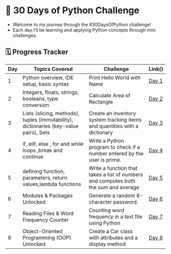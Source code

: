 # 🚀 30 Days of Python Challenge

- Welcome to my journey through the #30DaysOfPython challenge! 
- Each day I’ll be learning and applying Python concepts through mini challenges.

## 🗓️ Progress Tracker

| Day | Topics Covered | Challenge | Link() |
|-----|----------------|-----------|------|
| 1   | Python overview, IDE setup, basic syntax | Print Hello World with Name | [Day 1](https://github.com/krushna-nayak30101/30-Days-Python-Challenge/tree/main/Day%2001) |
| 2   | Integers, floats, strings, booleans, type conversion |  Calculate Area of Rectangle | [Day 2](https://github.com/krushna-nayak30101/30-Days-Python-Challenge/tree/main/Day%2002) |
| 3   | Lists (slicing, methods), tuples (immutability), dictionaries (key-value pairs), Sets | Create an inventory system tracking items and quantities with a dictionary | [Day 3](https://github.com/krushna-nayak30101/30-Days-Python-Challenge/tree/main/Day%2003) |
| 4   |  if, elif, else , for and while loops ,break and continue  | Write a Python program to check if a number entered by the user is prime. | [Day 4](https://github.com/krushna-nayak30101/30-Days-Python-Challenge/tree/main/Day%2004) |
| 5   |  defining function, parameters, return values,lambda functions | Write a function that takes a list of numbers and computes both the sum and average | [Day 5](https://github.com/krushna-nayak30101/30-Days-Python-Challenge/tree/main/Day%2005) |
| 6   | Modules & Packages Unlocked | Generate a random 8-character password. | [Day 6](https://github.com/krushna-nayak30101/30-Days-Python-Challenge/tree/main/Day%2006) |
| 7   | Reading Files & Word Frequency Counter | Counting word frequency in a text file using Python | [Day 7](https://github.com/krushna-nayak30101/30-Days-Python-Challenge/tree/main/Day%2007) |
| 8   | Object-Oriented Programming (OOP) Unlocked | Create a Car class with attributes and a display method | [Day 8](https://github.com/krushna-nayak30101/30-Days-Python-Challenge/tree/main/Day%2008) |

